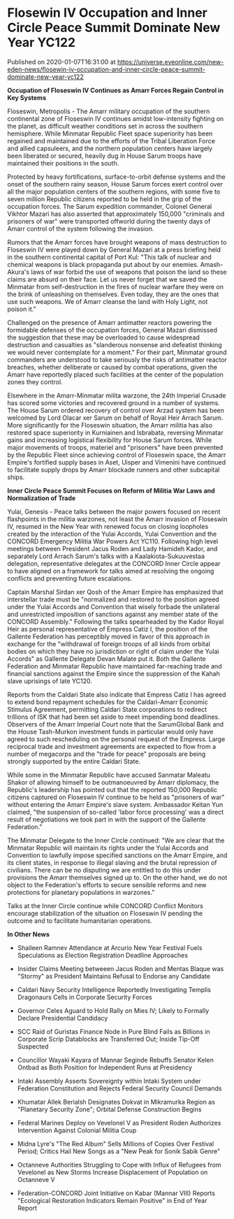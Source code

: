 # Flosewin IV Occupation and Inner Circle Peace Summit Dominate New Year YC122
Published on 2020-01-07T16:31:00 at https://universe.eveonline.com/new-eden-news/flosewin-iv-occupation-and-inner-circle-peace-summit-dominate-new-year-yc122

**Occupation of Floseswin IV Continues as Amarr Forces Regain Control in Key Systems**

Floseswin, Metropolis  - The Amarr military occupation of the southern continental zone of Floseswin IV continues amidst low-intensity fighting on the planet, as difficult weather conditions set in across the southern hemisphere. While Minmatar Republic Fleet space superiority has been regained and maintained due to the efforts of the Tribal Liberation Force and allied capsuleers, and the northern population centers have largely been liberated or secured, heavily dug in House Sarum troops have maintained their positions in the south.

Protected by heavy fortifications, surface-to-orbit defense systems and the onset of the southern rainy season, House Sarum forces exert control over all the major population centers of the southern regions, with some five to seven million Republic citizens reported to be held in the grip of the occupation forces. The Sarum expedition commander, Colonel General Vikhtor Mazari has also asserted that approximately 150,000 "criminals and prisoners of war" were transported offworld during the twenty days of Amarr control of the system following the invasion.

Rumors that the Amarr forces have brought weapons of mass destruction to Floseswin IV were played down by General Mazari at a press briefing held in the southern continental capital of Port Kul: "This talk of nuclear and chemical weapons is black propaganda put about by our enemies. Amash-Akura's laws of war forbid the use of weapons that poison the land so these claims are absurd on their face. Let us never forget that we saved the Minmatar from self-destruction in the fires of nuclear warfare they were on the brink of unleashing on themselves. Even today, they are the ones that use such weapons. We of Amarr cleanse the land with Holy Light, not poison it."

Challenged on the presence of Amarr antimatter reactors powering the formidable defenses of the occupation forces, General Mazari dismissed the suggestion that these may be overloaded to cause widespread destruction and casualties as "slanderous nonsense and defeatist thinking we would never contemplate for a moment." For their part, Minmatar ground commanders are understood to take seriously the risks of antimatter reactor breaches, whether deliberate or caused by combat operations, given the Amarr have reportedly placed such facilities at the center of the population zones they control.

Elsewhere in the Amarr-Minmatar milita warzone, the 24th Imperial Crusade has scored some victories and recovered ground in a number of systems. The House Sarum ordered recovery of control over Arzad system has been welcomed by Lord Olacar xer Sarum on behalf of Royal Heir Arrach Sarum. More significantly for the Floseswin situation, the Amarr militia has also restored space superiority in Kurniainen and Isbrabata, reversing Minmatar gains and increasing logistical flexibility for House Sarum forces. While major movements of troops, materiel and "prisoners" have been prevented by the Republic Fleet since achieving control of Floseswin space, the Amarr Empire's fortified supply bases in Aset, Uisper and Vimenini have continued to facilitate supply drops by Amarr blockade runners and other subcapital ships.

 

**Inner Circle Peace Summit Focuses on Reform of Militia War Laws and Normalization of Trade**

Yulai, Genesis  - Peace talks between the major powers focused on recent flashpoints in the militia warzones, not least the Amarr invasion of Floseswin IV, resumed in the New Year with renewed focus on closing loopholes created by the interaction of the Yulai Accords, Yulai Convention and the CONCORD Emergency Militia War Powers Act YC110. Following high level meetings between President Jacus Roden and Lady Hamideh Kador, and separately Lord Arrach Sarum's talks with a Kaalakiota-Sukuuvestaa delegation, representative delegates at the CONCORD Inner Circle appear to have aligned on a framework for talks aimed at resolving the ongoing conflicts and preventing future escalations.

Captain Marshal Sirdan xer Qosh of the Amarr Empire has emphasized that interstellar trade must be "normalized and restored to the position agreed under the Yulai Accords and Convention that wisely forbade the unilateral and unrestricted imposition of sanctions against any member state of the CONCORD Assembly." Following the talks spearheaded by the Kador Royal Heir as personal representative of Empress Catiz I, the position of the Gallente Federation has perceptibly moved in favor of this approach in exchange for the "withdrawal of foreign troops of all kinds from orbital bodies on which they have no jurisdiction or right of claim under the Yulai Accords" as Gallente Delegate Devan Malate put it. Both the Gallente Federation and Minmatar Republic have maintained far-reaching trade and financial sanctions against the Empire since the suppression of the Kahah slave uprisings of late YC120.

Reports from the Caldari State also indicate that Empress Catiz I has agreed to extend bond repayment schedules for the Caldari-Amarr Economic Stimulus Agreement, permitting Caldari State corporations to redirect trillions of ISK that had been set aside to meet impending bond deadlines. Observers of the Amarr Imperial Court note that the SarumGlobal Bank and the House Tash-Murkon investment funds in particular would only have agreed to such rescheduling on the personal request of the Empress. Large reciprocal trade and investment agreements are expected to flow from a number of megacorps and the "trade for peace" proposals are being strongly supported by the entire Caldari State.

While some in the Minmatar Republic have accused Sanmatar Maleatu Shakor of allowing himself to be outmanoeuvred by Amarr diplomacy, the Republic's leadership has pointed out that the reported 150,000 Republic citizens captured on Floseswin IV continue to be held as "prisoners of war" without entering the Amarr Empire's slave system. Ambassador Keitan Yun claimed, "the suspension of so-called 'labor force processing' was a direct result of negotiations we took part in with the support of the Gallente Federation."

The Minmatar Delegate to the Inner Circle continued: "We are clear that the Minmatar Republic will maintain its rights under the Yulai Accords and Convention to lawfully impose specified sanctions on the Amarr Empire, and its client states, in response to illegal slaving and the brutal repression of civilians. There can be no disputing we are entitled to do this under provisions the Amarr themselves signed up to. On the other hand, we do not object to the Federation's efforts to secure sensible reforms and new protections for planetary populations in warzones."

Talks at the Inner Circle continue while CONCORD Conflict Monitors encourage stabilization of the situation on Floseswin IV pending the outcome and to facilitate humanitarian operations.

 

**In Other News**

  * Shaileen Ramnev Attendance at Arcurio New Year Festival Fuels Speculations as Election Registration Deadline Approaches


  * Insider Claims Meeting betweeen Jacus Roden and Mentas Blaque was  "Stormy" as President Maintains Refusal to Endorse any Candidate


  * Caldari Navy Security Intelligence Reportedly Investigating Templis Dragonaurs Cells in Corporate Security Forces


  * Governor Celes Aguard to Hold Rally on Mies IV; Likely to Formally Declare Presidential Candidacy


  * SCC Raid of Guristas Finance Node in Pure Blind Fails as Billions in Corporate Scrip Datablocks are Transferred Out; Inside Tip-Off Suspected


  * Councillor Wayaki Kayara of Mannar Seginde Rebuffs Senator Kelen Ontbad as Both Position for Independent Runs at Presidency


  * Intaki Assembly Asserts Sovereignty within Intaki System under Federation Constitution and Rejects Federal Security Council Demands


  * Khumatar Allek Berialsh Designates Dokvat in Mikramurka Region as "Planetary Security Zone"; Orbital Defense Construction Begins


  * Federal Marines Deploy on Vevelonel V as President Roden Authorizes Intervention Against Colonial Militia Coup


  * Midna Lyre's "The Red Album" Sells Millions of Copies Over Festival Period; Critics Hail New Songs as a "New Peak for Sonik Sabik Genre"


  * Octanneve Authorities Struggling to Cope with Influx of Refugees from Vevelonel as New Storms Increase Displacement of Population on Octanneve V


  * Federation-CONCORD Joint Initiative on Kabar (Mannar VIII) Reports "Ecological Restoration Indicators Remain Positive" in End of Year Report
